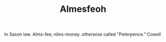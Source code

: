 ---
title: Almesfeoh
letter: A
permalink: "/definitions/almesfeoh.html"
body: In Saxon law. Alms-fee; nlins-money. otherwise called "Peterpence.” Cowell
published_at: '2018-07-07'
layout: post
---
